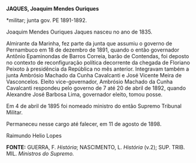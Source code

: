 **JAQUES, Joaquim Mendes Ouriques**

\*militar; junta gov. PE 1891-1892.

Joaquim Mendes Ouriques Jaques nasceu no ano de 1835.

Almirante da Marinha, fez parte da junta que assumiu o governo de
Pernambuco em 18 de dezembro de 1891, quando o então governador Antônio
Epaminondas de Barros Correia, barão de Contendas, foi deposto no
contexto de reconfiguração política decorrente da chegada de Floriano
Peixoto à presidência da República no mês anterior. Integravam também a
junta Ambrósio Machado da Cunha Cavalcanti e José Vicente Meira de
Vasconcelos. Eleito vice-governador, Ambrósio Machado da Cunha
Cavalcanti respondeu pelo governo de 7 até 20 de abril de 1892, quando
Alexandre José Barbosa Lima, governador eleito, tomou posse.

Em 4 de abril de 1895 foi nomeado ministro do então Supremo Tribunal
Militar.

Permaneceu nesse cargo até falecer, em 11 de agosto de 1898.

Raimundo Helio Lopes

**FONTE:** GUERRA, F. *História*; NASCIMENTO, L. *História* (v.2); SUP.
TRIB. MIL. *Ministros do Supremo.*
